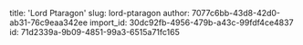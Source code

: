 title: 'Lord Ptaragon'
slug: lord-ptaragon
author: 7077c6bb-43d8-42d0-ab31-76c9eaa342ee
import_id: 30dc92fb-4956-479b-a43c-99fdf4ce4837
id: 71d2339a-9b09-4851-99a3-6515a71fc165
